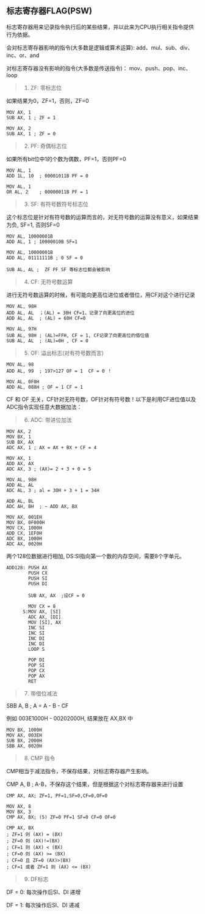 ## 标志寄存器FLAG(PSW)

标志寄存器用来记录指令执行后的某些结果，并以此来为CPU执行相关指令提供行为依据。

会对标志寄存器影响的指令(大多数是逻辑或算术运算):  add、mul、sub、div、inc、or、and

对标志寄存器没有影响的指令(大多数是传送指令)：  mov、push、pop、inc、loop

> 1. ZF: 零标志位

如果结果为0，ZF=1，否则，ZF=0

    MOV AX, 1
    SUB AX, 1 ; ZF = 1
    
    MOV AX, 2
    SUB AX, 1 ; ZF = 0
    
> 2. PF: 奇偶标志位

如果所有bit位中1的个数为偶数，PF=1，否则PF=0

    MOV AL, 1
    ADD 1L, 10  ; 00001011B PF = 0
    
    MOV AL, 1
    OR AL, 2    ; 00000011B PF = 1
    
> 3. SF: 有符号数符号标志位

这个标志位是针对有符号数的运算而言的，对无符号数的运算没有意义，如果结果为负, SF=1, 否则SF=0

    MOV AL, 10000001B
    ADD AL, 1 ; 10000010B SF=1
    
    MOV AL, 10000001B
    ADD AL, 01111111B ; 0 SF = 0
    
    SUB AL, AL ;  ZF PF SF 等标志位都会被影响
    
> 4. CF: 无符号数运算
    
进行无符号数运算的时候，有可能向更高位进位或者借位，用CF对这个进行记录

    MOV AL, 98H
    ADD AL, AL  ；(AL) = 30H CF=1，记录了向更高位的进位
    ADD AL, AL  ; (AL) = 60H CF=0
    
    MOV AL, 97H
    SUB AL, 98H ; (AL)=FFH, CF = 1, CF记录了向更高位的借位值
    SUB AL, AL  ; (AL)=0H , CF = 0
    
> 5. OF: 溢出标志(对有符号数而言)

    MOV AL, 98
    ADD AL, 99  ; 197>127 OF = 1  CF = 0 ！ 
    
    MOV AL, 0F0H
    ADD AL, 088H ; OF = 1 CF = 1

CF 和 OF 无关，CF针对无符号数，OF针对有符号数！以下是利用CF进位值以及ADC指令实现任意大数据加法：

> 6. ADC: 带进位加法

    MOV AX, 2
    MOV BX, 1
    SUB BX, AX
    ADC AX, 1 ; AX = AX + BX + CF = 4
    
    MOV AX, 1
    ADD AX, AX
    ADC AX, 3 ; (AX)= 2 + 3 + 0 = 5
    
    MOV AL, 98H
    ADD AL, AL
    ADC AL, 3 ; al = 30H + 3 + 1 = 34H
    
    ADD AL, BL
    ADC AH, BH  ; ~ ADD AX, BX 
    
    MOV AX, 001EH
    MOV BX, 0F000H
    MOV CX, 1000H
    ADD CX, 1EF0H
    ADC BX, 1000H
    ADC AX, 0020H
    
两个128位数据进行相加, DS:SI指向第一个数的内存空间，需要8个字单元。

    ADD128: PUSH AX
            PUSH CX
            PUSH SI
            PUSH DI
            
            SUB AX, AX  ;设CF = 0
            
            MOV CX = 8
          S:MOV AX, [SI]
            ADC AX, [DI]
            MOV [SI], AX
            INC SI
            INC SI
            INC DI
            INC DI
            LOOP S
            
            POP DI
            POP SI
            POP CX
            POP AX
            RET

> 7. 带借位减法

SBB A, B ;  A = A - B - CF

例如 003E1000H - 00202000H, 结果放在 AX,BX 中

    MOV BX, 1000H
    MOV AX, 003EH
    SUB BX, 2000H
    SBB AX, 0020H

> 8. CMP 指令

CMP相当于减法指令，不保存结果，对标志寄存器产生影响。

CMP A, B ; A-B，不保存这个结果，但是根据这个对标志寄存器来进行设置

    CMP AX, AX; ZF=1, PF=1,SF=0,CF=0,OF=0
    
    MOV AX, 8
    MOV BX, 3
    CMP AX, BX; (5) ZF=0 PF=1 SF=0 CF=0 OF=0
    
    CMP AX, BX
    ; ZF=1 则 (AX) = (BX)
    ; ZF=0 则 (AX)!=(BX)
    ; CF=1 则 (AX) < (BX)
    ; CF=0 则 (AX) >= (BX)
    ; CF=0 且 ZF=0 (AX)>(BX)
    ; CF=1 或者 ZF=1 则 (AX) <= (BX)

> 9. DF标志

DF = 0: 每次操作后SI、DI 递增

DF = 1: 每次操作后SI、DI 递减



    
    
    
